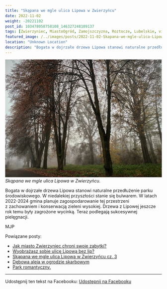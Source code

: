 ```yaml
---
title: "Skąpana we mgle ulica Lipowa w Zwierzyńcu"
date: 2022-11-02
weight: -20221102
post_id: 103478058758108_146327248109137
tags: [Zwierzyniec, MiastoOgród, Zamojszczyzna, Roztocze, Lubelskie, villarestituta, turystyka, dziedzictwo, zabytki, krajobrazy]
featured_image: /../images/posts/2022-11-02-Skapana-we-mgle-ulica-Lipowa-w-Zwierzyncu.jpg
location: "Unknown Location"
description: "Bogata w dojrzałe drzewa Lipowa stanowi naturalne przedłużenie parku środowiskowego. W niedalekiej przyszłości stanie się bulwarem. W latach 2022-2024..."
---
```


![Skąpana we mgle ulica Lipowa w Zwierzyńcu.](/images/posts/2022-11-02-Skapana-we-mgle-ulica-Lipowa-w-Zwierzyncu.jpg)
*Skąpana we mgle ulica Lipowa w Zwierzyńcu.*

Bogata w dojrzałe drzewa Lipowa stanowi naturalne przedłużenie parku środowiskowego. W niedalekiej przyszłości stanie się bulwarem. W latach 2022-2024 gmina planuje zagospodarowanie tej przestrzeni z zachowaniem i konserwacją zieleni wysokiej.
Drzewa z Lipowej jeszcze rok temu były zagrożone wycinką. Teraz podlegają sukcesywnej pielęgnacji.



MJP

Powiązane posty:
- [Jak miasto Zwierzyniec chroni swoje zabytki?](/posts/Jak-miasto-Zwierzyniec-chroni-swoje-zabytki)
- [Wyobrażasz sobie ulicę Lipową bez lip?](/posts/Wyobrazasz-sobie-ulice-Lipowa-bez-lip)
- [Skąpana we mgle ulica Lipowa w Zwierzyńcu cz. 3](/posts/Skapana-we-mgle-ulica-Lipowa-w-Zwierzyncu-cz-3)
- [Dębowa aleja w ogrodzie skarbowym](/posts/Debowa-aleja-w-ogrodzie-skarbowym)
- [Park romantyczny.](/posts/Park-romantyczny)


---

Udostępnij ten tekst na Facebooku:
[Udostępnij na Facebooku](https://www.facebook.com/sharer/sharer.php?u=https://stowarzyszeniewachniewskiej.pl/posts/Skapana-we-mgle-ulica-Lipowa-w-Zwierzyncu)

<script type="application/ld+json">
{
  "@context": "https://schema.org",
  "@type": "BlogPosting",
  "headline": "Skąpana we mgle ulica Lipowa w Zwierzyńcu.",
  "datePublished": "2022-11-02",
  "dateModified": "2022-11-02",
  "author": {
    "@type": "Organization",
    "name": "Stowarzyszenie Wachniewskiej"
  },
  "publisher": {
    "@type": "Organization",
    "name": "Stowarzyszenie im. Aleksandry Wachniewskiej",
    "logo": {
      "@type": "ImageObject",
      "url": "https://stowarzyszeniewachniewskiej.pl/images/logo/logo.svg"
    }
  },
  "mainEntityOfPage": {
    "@type": "WebPage",
    "@id": "https://stowarzyszeniewachniewskiej.pl/posts/Skapana-we-mgle-ulica-Lipowa-w-Zwierzyncu"
  },
  "image": {
    "@type": "ImageObject",
    "url": "https://stowarzyszeniewachniewskiej.pl/images/posts/2022-11-02-Skapana-we-mgle-ulica-Lipowa-w-Zwierzyncu.jpg"
  },
  "articleSection": "Dziedzictwo Kulturowe i Zabytki",
  "keywords": "Zwierzyniec, MiastoOgród, Zamojszczyzna, Roztocze, Lubelskie, villarestituta, turystyka, dziedzictwo, zabytki, krajobrazy",
  "wordCount": 44,
  "articleBody": "Bogata w dojrzałe drzewa Lipowa stanowi naturalne przedłużenie parku środowiskowego. W niedalekiej przyszłości stanie się bulwarem. W latach 2022-2024 gmina planuje zagospodarowanie tej przestrzeni z zachowaniem i konserwacją zieleni wysokiej.\nDrzewa z Lipowej jeszcze rok temu były zagrożone wycinką. Teraz podlegają sukcesywnej pielęgnacji.\n\n         \n\nMJP",
  "description": "Odkryj piękno Zwierzyńca i jego zabytki."
}
</script>
<script type="application/ld+json">
{
  "@context": "https://schema.org",
  "@type": "BreadcrumbList",
  "itemListElement": [
    {
      "@type": "ListItem",
      "position": 1,
      "name": "Home",
      "item": "https://stowarzyszeniewachniewskiej.pl"
    },
    {
      "@type": "ListItem",
      "position": 2,
      "name": "posts",
      "item": "https://stowarzyszeniewachniewskiej.pl/posts"
    },
    {
      "@type": "ListItem",
      "position": 3,
      "name": "Skąpana we mgle ulica Lipowa w Zwierzyńcu.",
      "item": "https://stowarzyszeniewachniewskiej.pl/posts/Skapana-we-mgle-ulica-Lipowa-w-Zwierzyncu"
    }
  ]
}
</script>

